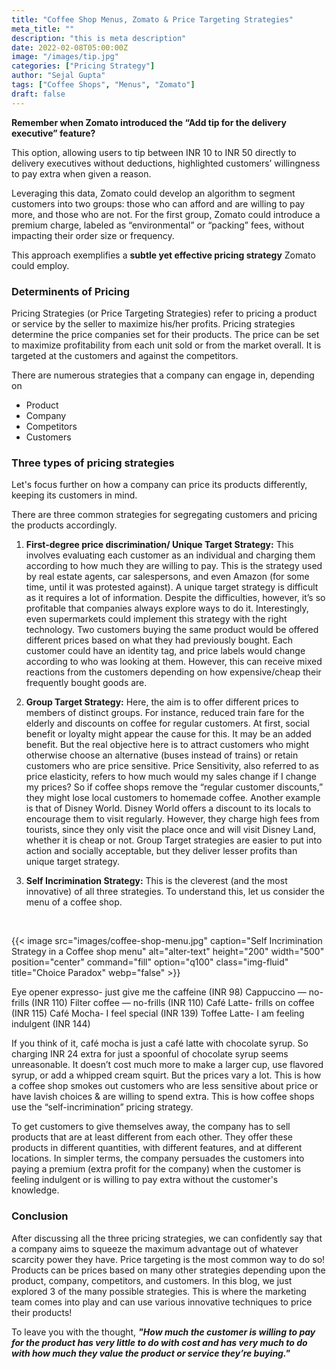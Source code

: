 ```yaml
---
title: "Coffee Shop Menus, Zomato & Price Targeting Strategies"
meta_title: ""
description: "this is meta description"
date: 2022-02-08T05:00:00Z
image: "/images/tip.jpg"  
categories: ["Pricing Strategy"]
author: "Sejal Gupta"
tags: ["Coffee Shops", "Menus", "Zomato"]
draft: false
---
```


**Remember when Zomato introduced the “Add tip for the delivery executive” feature?**

This option, allowing users to tip between INR 10 to INR 50 directly to delivery executives without deductions, highlighted customers’ willingness to pay extra when given a reason.

Leveraging this data, Zomato could develop an algorithm to segment customers into two groups: those who can afford and are willing to pay more, and those who are not. For the first group, Zomato could introduce a premium charge, labeled as “environmental” or “packing” fees, without impacting their order size or frequency.

This approach exemplifies a **subtle yet effective pricing strategy** Zomato could employ.

### Determinents of Pricing

Pricing Strategies (or Price Targeting Strategies) refer to pricing a product or service by the seller to maximize his/her profits. Pricing strategies determine the price companies set for their products. The price can be set to maximize profitability from each unit sold or from the market overall. It is targeted at the customers and against the competitors.

There are numerous strategies that a company can engage in, depending on

* Product
* Company
* Competitors
* Customers


### Three types of pricing strategies

Let's focus further on how a company can price its products differently, keeping its customers in mind. 

There are three common strategies for segregating customers and pricing the products accordingly.

1. **First-degree price discrimination/ Unique Target Strategy:** This involves evaluating each customer as an individual and charging them according to how much they are willing to pay. This is the strategy used by real estate agents, car salespersons, and even Amazon (for some time, until it was protested against). A unique target strategy is difficult as it requires a lot of information. Despite the difficulties, however, it’s so profitable that companies always explore ways to do it. Interestingly, even supermarkets could implement this strategy with the right technology. Two customers buying the same product would be offered different prices based on what they had previously bought. Each customer could have an identity tag, and price labels would change according to who was looking at them. However, this can receive mixed reactions from the customers depending on how expensive/cheap their frequently bought goods are.

2. **Group Target Strategy:** Here, the aim is to offer different prices to members of distinct groups. For instance, reduced train fare for the elderly and discounts on coffee for regular customers. At first, social benefit or loyalty might appear the cause for this. It may be an added benefit. But the real objective here is to attract customers who might otherwise choose an alternative (buses instead of trains) or retain customers who are price sensitive. Price Sensitivity, also referred to as price elasticity, refers to how much would my sales change if I change my prices? So if coffee shops remove the “regular customer discounts,” they might lose local customers to homemade coffee. Another example is that of Disney World. Disney World offers a discount to its locals to encourage them to visit regularly. However, they charge high fees from tourists, since they only visit the place once and will visit Disney Land, whether it is cheap or not. Group Target strategies are easier to put into action and socially acceptable, but they deliver lesser profits than unique target strategy.

3. **Self Incrimination Strategy:** This is the cleverest (and the most innovative) of all three strategies. To understand this, let us consider the menu of a coffee shop.

<br/>

{{< image src="images/coffee-shop-menu.jpg" caption="Self Incrimination Strategy in a Coffee shop menu" alt="alter-text" height="200" width="500" position="center" command="fill" option="q100" class="img-fluid" title="Choice Paradox"  webp="false" >}}


Eye opener expresso- just give me the caffeine (INR 98)
Cappuccino — no-frills (INR 110)
Filter coffee — no-frills (INR 110)
Café Latte- frills on coffee (INR 115)
Café Mocha- I feel special (INR 139)
Toffee Latte- I am feeling indulgent (INR 144)

If you think of it, café mocha is just a café latte with chocolate syrup. So charging INR 24 extra for just a spoonful of chocolate syrup seems unreasonable. It doesn’t cost much more to make a larger cup, use flavored syrup, or add a whipped cream squirt. But the prices vary a lot. This is how a coffee shop smokes out customers who are less sensitive about price or have lavish choices & are willing to spend extra. This is how coffee shops use the “self-incrimination” pricing strategy.

To get customers to give themselves away, the company has to sell products that are at least different from each other. They offer these products in different quantities, with different features, and at different locations. In simpler terms, the company persuades the customers into paying a premium (extra profit for the company) when the customer is feeling indulgent or is willing to pay extra without the customer's knowledge.

### Conclusion

After discussing all the three pricing strategies, we can confidently say that a company aims to squeeze the maximum advantage out of whatever scarcity power they have. Price targeting is the most common way to do so! Products can be prices based on many other strategies depending upon the product, company, competitors, and customers. In this blog, we just explored 3 of the many possible strategies. This is where the marketing team comes into play and can use various innovative techniques to price their products!

To leave you with the thought, **_"How much the customer is willing to pay for the product has very little to do with cost and has very much to do with how much they value the product or service they’re buying."_**